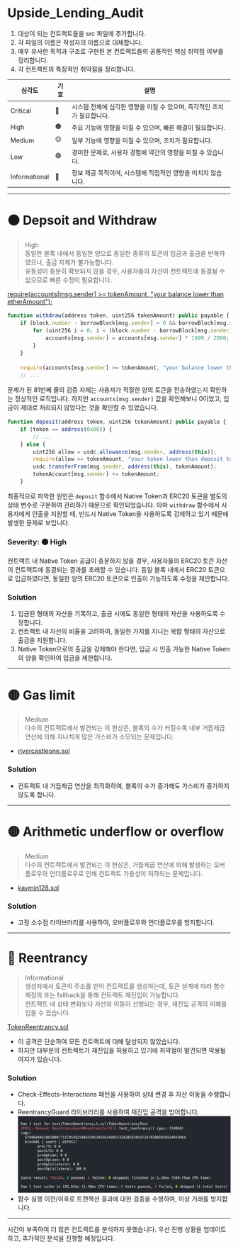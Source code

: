 # Upside_Lending_Audit

1. 대상이 되는 컨트랙트들을 src 파일에 추가합니다.
2. 각 파일의 이름은 작성자의 이름으로 대체합니다.
3. 매우 유사한 목적과 구조로 구현된 본 컨트랙트들의 공통적인 핵심 취약점 여부를 정리합니다.
4. 각 컨트랙트의 특징적인 취약점을 정리합니다.

| 심각도        | 기호 | 설명                                                                    |
| ------------- | ---- | ----------------------------------------------------------------------- |
| Critical      | 🔴   | 시스템 전체에 심각한 영향을 미칠 수 있으며, 즉각적인 조치가 필요합니다. |
| High          | 🟠   | 주요 기능에 영향을 미칠 수 있으며, 빠른 해결이 필요합니다.              |
| Medium        | 🟡   | 일부 기능에 영향을 미칠 수 있으며, 조치가 필요합니다.                   |
| Low           | 🟢   | 경미한 문제로, 사용자 경험에 약간의 영향을 미칠 수 있습니다.            |
| Informational | 🔵   | 정보 제공 목적이며, 시스템에 직접적인 영향을 미치지 않습니다.           |

---

# 🟠 Depsoit and Withdraw

> High
> <br>
> 동일한 블록 내에서 동일한 양으로 동일한 종류의 토큰의 입금과 출금을 반복하였으나, 출금 자체가 불가능합니다.
> <br>
> 유동성이 충분히 확보되지 않을 경우, 사용자들의 자산이 컨트랙트에 동결될 수 있으므로 빠른 수정이 필요합니다.

[require(accounts[msg.sender] >= tokenAmount, "your balance lower than etherAmount");](https://github.com/ooMia/Upside_Lending_Audit/blob/31cf9013883c5b59dbaa4e7eb3d25d9a1481468c/src/WOOSIK-jeremy.sol#L81)

```ts
function withdraw(address token, uint256 tokenAmount) public payable {
    if (block.number - borrowBlock[msg.sender] > 0 && borrowBlock[msg.sender] > 0) {
        for (uint256 i = 0; i < (block.number - borrowBlock[msg.sender]); i++) {
            accounts[msg.sender] = accounts[msg.sender] * 1999 / 2000;
        }
    }

    require(accounts[msg.sender] >= tokenAmount, "your balance lower than etherAmount"); // #L81
    // ...
```

문제가 된 81번째 줄의 검증 자체는 사용자가 적절한 양의 토큰을 전송하였는지 확인하는 정상적인 로직입니다. 하지만 `accounts[msg.sender]` 값을 확인해보니 0이었고, 입금이 제대로 처리되지 않았다는 것을 확인할 수 있었습니다.

```ts
function deposit(address token, uint256 tokenAmount) public payable {
    if (token == address(0x00)) {
        // ...
    } else {
        uint256 allow = usdc.allowance(msg.sender, address(this));
        require(allow >= tokenAmount, "your token lower than deposit token");
        usdc.transferFrom(msg.sender, address(this), tokenAmount);
        tokenAccount[msg.sender] += tokenAmount;
    }
```

최종적으로 파악한 원인은 `deposit` 함수에서 Native Token과 ERC20 토큰을 별도의 상태 변수로 구분하여 관리하기 때문으로 확인되었습니다. 아마 `withdraw` 함수에서 사용자에게 인출을 지원할 때, 반드시 Native Token을 사용하도록 강제하고 있기 때문에 발생한 문제로 보입니다.

### Severity: 🟠 High

컨트랙트 내 Native Token 공급이 충분하지 않을 경우, 사용자들의 ERC20 토큰 자산이 컨트랙트에 동결되는 결과를 초래할 수 있습니다. 동일 블록 내에서 ERC20 토큰으로 입금하였다면, 동일한 양의 ERC20 토큰으로 인출이 가능하도록 수정을 제안합니다.

### Solution

1. 입금된 형태의 자산을 기록하고, 출금 시에도 동일한 형태의 자산을 사용하도록 수정합니다.
2. 컨트랙트 내 자산의 비율을 고려하여, 동일한 가치를 지니는 복합 형태의 자산으로 출금을 지원합니다.
3. Native Token으로의 출금을 강제해야 한다면, 입금 시 인출 가능한 Native Token의 양을 확인하여 입금을 제한합니다.

---

# 🟡 Gas limit

> Medium
> <br>
> 다수의 컨트랙트에서 발견되는 이 현상은, 블록의 수가 커질수록 내부 거듭제곱 연산에 의해 지나치게 많은 가스비가 소모되는 문제입니다.

- [rivercastleone.sol](src/rivercastleone.sol)

### Solution

- 컨트랙트 내 거듭제곱 연산을 최적화하여, 블록의 수가 증가해도 가스비가 증가하지 않도록 합니다.

---

# 🟡 Arithmetic underflow or overflow

> Medium
> <br>
> 다수의 컨트랙트에서 발견되는 이 현상은, 거듭제곱 연산에 의해 발생하는 오버플로우와 언더플로우로 인해 컨트랙트 가용성이 저하되는 문제입니다.

- [kaymin128.sol](src/kaymin128.sol)

### Solution

- 고정 소수점 라이브러리를 사용하여, 오버플로우와 언더플로우를 방지합니다.

---

# 🔵 Reentrancy

> Informational
> <br>
> 생성자에서 토큰의 주소를 받아 컨트랙트를 생성하는데, 토큰 설계에 따라 함수 재정의 또는 fallback을 통해 컨트랙트 재진입이 가능합니다.
> <br>
> 컨트랙트 내 상태 변화보다 자산의 이동이 선행되는 경우, 재진입 공격의 피해를 입을 수 있습니다.

[TokenReentrancy.sol](test/TokenReentrancy.t.sol)

- 이 공격은 단순하여 모든 컨트랙트에 대해 달성되지 않았습니다.
- 하지만 대부분의 컨트렉트가 재진입을 허용하고 있기에 취약점이 발견되면 악용될 여지가 있습니다.

### Solution

- Check-Effects-Interactions 패턴을 사용하여 상태 변경 후 자산 이동을 수행합니다.
- ReentrancyGuard 라이브러리를 사용하여 재진입 공격을 방어합니다.
  ![reentrancy-guard](img/reentrancy-guard.png)
- 함수 실행 이전/이후로 트랜잭션 결과에 대한 검증을 수행하여, 이상 거래를 방지합니다.

---

시간이 부족하여 더 많은 컨트랙트를 분석하지 못했습니다.
우선 진행 상황을 업데이트하고, 추가적인 분석을 진행할 예정입니다.

